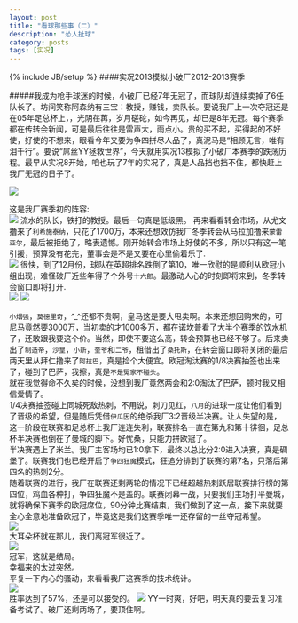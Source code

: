 ```yaml
---
layout: post
title: "看球那些事（二）"
description: "怂人扯球"
category: posts
tags: [实况]
---
```

{% include JB/setup %}
####实况2013模拟小破厂2012-2013赛季

#####我成为枪手球迷的时候，小破厂已经7年无冠了，而球队却连续卖掉了6任队长了。坊间笑称阿森纳有三宝：教授，赚钱，卖队长。要说我厂上一次夺冠还是在05年足总杯上，，光阴荏苒，岁月磋砣，如今再见，却已是8年无冠。每个赛季都在传转会新闻，可是最后往往是雷声大，雨点小。贵的买不起，买得起的不好使，好使的不想来，眼看今年又要为争四拼尽人品了，真泥马是“相顾无言，唯有泪千行”。要说“屌丝YY拯救世界”，今天就用实况13模拟了小破厂本赛季的跌荡历程。最早从实况8开始，咱也玩了7年的实况了，真是人品挡也挡不住，都快赶上我厂无冠的日子了。
<!--break-->
![](http://ww2.sinaimg.cn/mw690/7ccd1e6agw1e4ladyhm0rj20r00jddif.jpg)

这是我厂赛季初的阵容:  
![](http://ww2.sinaimg.cn/mw690/7ccd1e6agw1e4lae1y85hj20sc0ittba.jpg)
流水的队长，铁打的教授。最后一句真是低级黑。
再来看看转会市场，从尤文撸来了`利希施泰纳`，只花了1700万，本来还想效仿我厂冬季转会从马拉加撸来`蒙雷亚尔`，最后被拒绝了，略表遗憾。刚开始转会市场上好使的不多，所以只有这一笔引援，预算没有花完，董事会是不是又要在心里偷着乐了.  
![](http://ww1.sinaimg.cn/mw690/7ccd1e6agw1e4lae49geaj20td0i2762.jpg)
很快，到了12月份，球队在英超排名跌倒了第10，唯一欣慰的是顺利从欧冠小组出现，难怪破厂近些年得了个外号`十六郎`。最激动人心的时刻即将来到，冬季转会窗口即将打开.  
![](http://ww1.sinaimg.cn/mw690/7ccd1e6agw1e4lae6gk47j20uf0gt768.jpg)
![](http://ww3.sinaimg.cn/mw690/7ccd1e6agw1e4laeakkgbj20se0guq4v.jpg)

`小烟强`，`莫德里奇`，^_^还都不贵啊，皇马这是要大甩卖啊。本来还想回购宋的，可尼马竟然要3000万，当初卖的才1000多万，都在诺坎普看了大半个赛季的饮水机了，还敢跟我要这个价。当然，即使不要这么高，转会预算也已经不够了。后来卖出了`制造帝`，`沙皇`，`小新`，`奎爷`和`二爷`，租借出了`桑托斯`，在转会窗口即将关闭的最后两天里从拜仁撸来了`阿拉巴`，真是捡个大便宜。欧冠淘汰赛的1/8决赛抽签也出来了，碰到了巴萨，我擦，真是`不是冤家不碰头`。  
就在我觉得命不久矣的时候，没想到我厂竟然两会和2:0淘汰了巴萨，顿时我又相信爱情了。  
1/4决赛抽签碰上同城死敌热刺，不用说，刺刀见红，`八月`的进球一度让他们看到了晋级的希望，但是随后凭借`伊瓜因`的绝杀我厂3:2晋级半决赛。让人失望的是，这一阶段在联赛和足总杯上我厂连连失利，联赛排名一直在第九和第十徘徊，足总杯半决赛也倒在了曼城的脚下。好忧桑，只能力拼欧冠了。  
半决赛遇上了米兰。我厂主客场均已1:0拿下，最终以总比分2:0进入决赛，真是碉堡了。联赛我们也已经开启了`争四狂魔`模式，狂追分排到了联赛的第7名，只落后第四名的热刺2分。  
随着联赛的进行，我厂在联赛还剩两轮的情况下已经超越热刺跃居联赛排行榜的第四位，鸡血各种打，争四狂魔不是盖的。联赛闭幕一战，只要我们主场打平曼城，就将确保下赛季的欧冠席位，90分钟比赛结束，我们做到了这一点，接下来就要全心全意地准备欧冠了，毕竟这是我们这赛季唯一还存留的一丝夺冠希望。  
![](http://ww4.sinaimg.cn/mw690/7ccd1e6agw1e4laeoi4bkj20zj0jdq95.jpg)  
大耳朵杯就在那儿，我们离冠军很近了。  
![](http://ww1.sinaimg.cn/mw690/7ccd1e6agw1e4laevdkrnj20l70bfwf4.jpg)   
冠军，这就是结局。   
幸福来的太过突然。   
平复一下内心的骚动，来看看我厂这赛季的技术统计。  
![](http://ww3.sinaimg.cn/mw690/7ccd1e6agw1e4laex68cwj20sp0c6q46.jpg)   
胜率达到了57%，还是可以接受的。
![](http://ww2.sinaimg.cn/mw690/7ccd1e6agw1e4laedtjtfj20sd0h60w2.jpg)
YY一时爽，好吧，明天真的要去复习准备考试了。破厂还剩两场了，要顶住啊。

